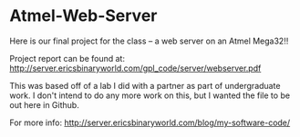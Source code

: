 Atmel-Web-Server
================

Here is our final project for the class – a web server on an Atmel Mega32!!

Project report can be found at: http://server.ericsbinaryworld.com/gpl_code/server/webserver.pdf

This was based off of a lab I did with a partner as part of undergraduate work. I don't intend to do any more work on this, but I wanted the file to be out here in Github.

For more info: http://server.ericsbinaryworld.com/blog/my-software-code/
